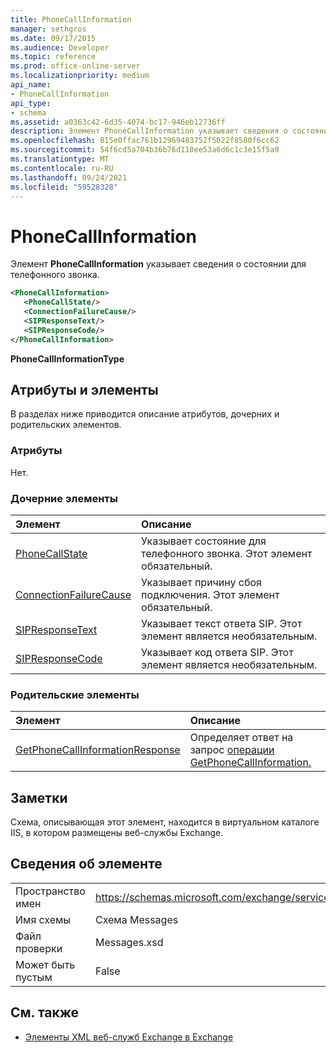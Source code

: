 ```yaml
---
title: PhoneCallInformation
manager: sethgros
ms.date: 09/17/2015
ms.audience: Developer
ms.topic: reference
ms.prod: office-online-server
ms.localizationpriority: medium
api_name:
- PhoneCallInformation
api_type:
- schema
ms.assetid: a0363c42-6d35-4074-bc17-946eb12736ff
description: Элемент PhoneCallInformation указывает сведения о состоянии для телефонного звонка.
ms.openlocfilehash: 815e0ffac761b12969483752f5022f8580f6cc62
ms.sourcegitcommit: 54f6cd5a704b36b76d110ee53a6d6c1c3e15f5a9
ms.translationtype: MT
ms.contentlocale: ru-RU
ms.lasthandoff: 09/24/2021
ms.locfileid: "59528328"
---
```

# <a name="phonecallinformation"></a>PhoneCallInformation

Элемент **PhoneCallInformation** указывает сведения о состоянии для телефонного звонка. 
  
```XML
<PhoneCallInformation>
   <PhoneCallState/>
   <ConnectionFailureCause/>
   <SIPResponseText/>
   <SIPResponseCode/>
</PhoneCallInformation>
```

 **PhoneCallInformationType**
## <a name="attributes-and-elements"></a>Атрибуты и элементы

В разделах ниже приводится описание атрибутов, дочерних и родительских элементов.
  
### <a name="attributes"></a>Атрибуты

Нет.
  
### <a name="child-elements"></a>Дочерние элементы

|**Элемент**|**Описание**|
|:-----|:-----|
|[PhoneCallState](phonecallstate.md) <br/> |Указывает состояние для телефонного звонка. Этот элемент обязательный.  <br/> |
|[ConnectionFailureCause](connectionfailurecause.md) <br/> |Указывает причину сбоя подключения. Этот элемент обязательный.  <br/> |
|[SIPResponseText](sipresponsetext.md) <br/> |Указывает текст ответа SIP. Этот элемент является необязательным.  <br/> |
|[SIPResponseCode](sipresponsecode.md) <br/> |Указывает код ответа SIP. Этот элемент является необязательным.  <br/> |
   
### <a name="parent-elements"></a>Родительские элементы

|**Элемент**|**Описание**|
|:-----|:-----|
|[GetPhoneCallInformationResponse](getphonecallinformationresponse.md) <br/> |Определяет ответ на запрос [операции GetPhoneCallInformation.](getphonecallinformation-operation.md)  <br/> |
   
## <a name="remarks"></a>Заметки

Схема, описывающая этот элемент, находится в виртуальном каталоге IIS, в котором размещены веб-службы Exchange.
  
## <a name="element-information"></a>Сведения об элементе

|||
|:-----|:-----|
|Пространство имен  <br/> |https://schemas.microsoft.com/exchange/services/2006/messages  <br/> |
|Имя схемы  <br/> |Схема Messages  <br/> |
|Файл проверки  <br/> |Messages.xsd  <br/> |
|Может быть пустым  <br/> |False  <br/> |
   
## <a name="see-also"></a>См. также



- [Элементы XML веб-служб Exchange в Exchange](ews-xml-elements-in-exchange.md)

